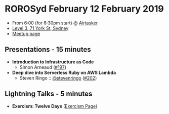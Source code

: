 # ROROSyd February 12 February 2019

- From 6:00 (for 6:30pm start) @ [Airtasker][]
- [Level 3, 71 York St, Sydney][]
- [Meetup page][]

## Presentations - 15 minutes

- **Introduction to Infrastructure as Code**
  - Simon Arneaud ([#197][])
- **Deep dive into Serverless Ruby on AWS Lambda**
  - Steven Ringo :: [@stevenringo][] ([#202][])

## Lightning Talks - 5 minutes

- **Exercism: Twelve Days** ([Exercism Page][])

[#197]: https://github.com/rails-oceania/roro/issues/197
[@stevenringo]: https://twitter.com/stevenringo
[#202]: https://github.com/rails-oceania/roro/issues/202
[Exercism Page]: https://exercism.io/tracks/ruby/exercises/twelve-days
[Airtasker]: https://www.airtasker.com/
[Level 3, 71 York St, Sydney]: https://goo.gl/maps/dADqL1QY5Hp
[Meetup page]: https://www.meetup.com/Ruby-On-Rails-Oceania-Sydney/events/kkrwkqyzdbqb/
